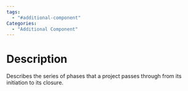 ```yaml
---
tags:
  - "#additional-component"
Categories:
  - "Additional Component"
---
```

# Description
Describes the series of phases that a project passes through from its initiation to its closure.
